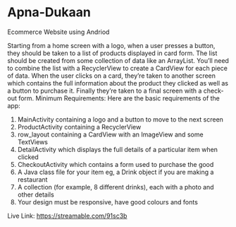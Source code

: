 # Apna-Dukaan
Ecommerce Website using Andriod

Starting from a home screen with a logo, when a user presses a button, they should be taken to a list
of products displayed in card form. The list should be created from some collection of data like an
ArrayList. You’ll need to combine the list with a RecyclerView to create a CardView for each piece of
data. When the user clicks on a card, they’re taken to another screen which contains the full
information about the product they clicked as well as a button to purchase it. Finally they’re taken to a
final screen with a check-out form.
Minimum Requirements:
Here are the basic requirements of the app:
1. MainActivity containing a logo and a button to move to the next screen
2. ProductActivity containing a RecyclerView
3. row_layout containing a CardView with an ImageView and some TextViews
4. DetailActivity which displays the full details of a particular item when clicked
5. CheckoutActivity which contains a form used to purchase the good
6. A Java class file for your item eg, a Drink object if you are making a restaurant
7. A collection (for example, 8 different drinks), each with a photo and other details
8. Your design must be responsive, have good colours and fonts 


Live Link:
https://streamable.com/91sc3b

